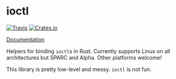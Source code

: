 ioctl
=====

[![Travis](https://img.shields.io/travis/cmr/ioctl.svg?style=flat-square)](https://travis-ci.org/cmr/ioctl)
[![Crates.io](https://img.shields.io/crates/v/ioctl.svg?style=flat-square)](https://crates.io/crates/ioctl)

[Documentation](https://cmr.github.io/ioctl)

Helpers for binding `ioctl`s in Rust. Currently supports Linux on all architectures
but SPARC and Alpha. Other platforms welcome!

This library is pretty low-level and messy. `ioctl` is not fun.
